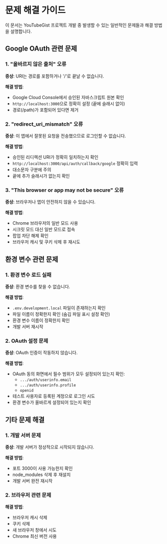 # 문제 해결 가이드

이 문서는 YouTubeGist 프로젝트 개발 중 발생할 수 있는 일반적인 문제들과 해결 방법을 설명합니다.

## Google OAuth 관련 문제

### 1. "올바르지 않은 출처" 오류

**증상**: URI는 경로를 포함하거나 '/'로 끝날 수 없습니다.

**해결 방법**:
- Google Cloud Console에서 승인된 자바스크립트 원본 확인
- `http://localhost:3000`으로 정확히 설정 (끝에 슬래시 없이)
- 경로(/path)가 포함되어 있다면 제거

### 2. "redirect_uri_mismatch" 오류

**증상**: 이 앱에서 잘못된 요청을 전송했으므로 로그인할 수 없습니다.

**해결 방법**:
- 승인된 리디렉션 URI가 정확히 일치하는지 확인
- `http://localhost:3000/api/auth/callback/google` 정확히 입력
- 대소문자 구분에 주의
- 끝에 추가 슬래시가 없는지 확인

### 3. "This browser or app may not be secure" 오류

**증상**: 브라우저나 앱이 안전하지 않을 수 있습니다.

**해결 방법**:
- Chrome 브라우저의 일반 모드 사용
- 시크릿 모드 대신 일반 모드로 접속
- 팝업 차단 해제 확인
- 브라우저 캐시 및 쿠키 삭제 후 재시도

## 환경 변수 관련 문제

### 1. 환경 변수 로드 실패

**증상**: 환경 변수를 찾을 수 없습니다.

**해결 방법**:
- `.env.development.local` 파일이 존재하는지 확인
- 파일 이름이 정확한지 확인 (숨김 파일 표시 설정 확인)
- 환경 변수 이름이 정확한지 확인
- 개발 서버 재시작

### 2. OAuth 설정 문제

**증상**: OAuth 인증이 작동하지 않습니다.

**해결 방법**:
- OAuth 동의 화면에서 필수 범위가 모두 설정되어 있는지 확인:
  - `.../auth/userinfo.email`
  - `.../auth/userinfo.profile`
  - `openid`
- 테스트 사용자로 등록된 계정으로 로그인 시도
- 환경 변수가 올바르게 설정되어 있는지 확인

## 기타 문제 해결

### 1. 개발 서버 문제

**증상**: 개발 서버가 정상적으로 시작되지 않습니다.

**해결 방법**:
- 포트 3000이 사용 가능한지 확인
- node_modules 삭제 후 재설치
- 개발 서버 완전 재시작

### 2. 브라우저 관련 문제

**해결 방법**:
- 브라우저 캐시 삭제
- 쿠키 삭제
- 새 브라우저 창에서 시도
- Chrome 최신 버전 사용 